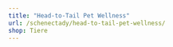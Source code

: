 ```yaml
---
title: "Head-to-Tail Pet Wellness"
url: /schenectady/head-to-tail-pet-wellness/
shop: Tiere
---
```

